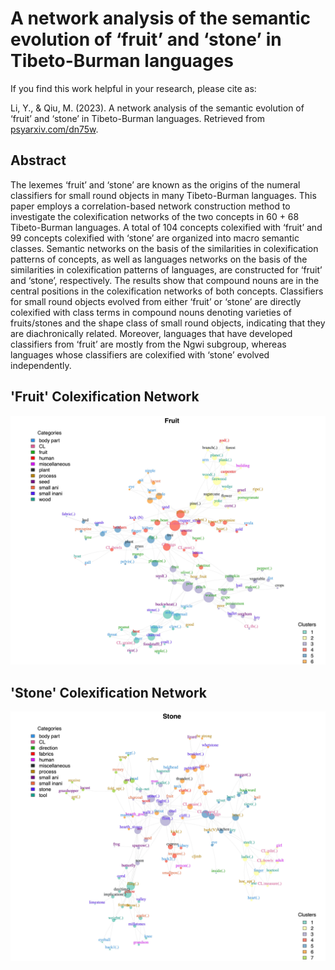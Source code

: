 # A network analysis of the semantic evolution of ‘fruit’ and ‘stone’ in Tibeto-Burman languages

If you find this work helpful in your research, please cite as:

Li, Y., & Qiu, M. (2023). A network analysis of the semantic evolution of ‘fruit’ and ‘stone’ in Tibeto-Burman languages. Retrieved from [psyarxiv.com/dn75w](psyarxiv.com/dn75w).

## Abstract

The lexemes ‘fruit’ and ‘stone’ are known as the origins of the numeral classifiers for small round objects in many Tibeto-Burman languages. This paper employs a correlation-based network construction method to investigate the colexification networks of the two concepts in 60 + 68 Tibeto-Burman languages. A total of 104 concepts colexified with ‘fruit’ and 99 concepts colexified with ‘stone’ are organized into macro semantic classes. Semantic networks on the basis of the similarities in colexification patterns of concepts, as well as languages networks on the basis of the similarities in colexification patterns of languages, are constructed for ‘fruit’ and ‘stone’, respectively. The results show that compound nouns are in the central positions in the colexification networks of both concepts. Classifiers for small round objects evolved from either ‘fruit’ or ‘stone’ are directly colexified with class terms in compound nouns denoting varieties of fruits/stones and the shape class of small round objects, indicating that they are diachronically related. Moreover, languages that have developed classifiers from ‘fruit’ are mostly from the Ngwi subgroup, whereas languages whose classifiers are colexified with ‘stone’ evolved independently. 

## 'Fruit' Colexification Network
![](output/fruit.jpg)

## 'Stone' Colexification Network
![](output/stone.jpg)
